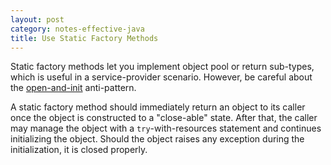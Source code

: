```yaml
---
layout: post
category: notes-effective-java
title: Use Static Factory Methods
---
```


Static factory methods let you implement object pool
or return sub-types,
which is useful in a service-provider scenario.
However, be careful about the
[open-and-init](/2014-04-14/open-and-init-anti-pattern/)
anti-pattern.

A static factory method should immediately return an object to its caller
once the object is constructed to a "close-able" state.
After that,
the caller may manage the object with a `try`-with-resources statement
and continues initializing the object.
Should the object raises any exception during the initialization,
it is closed properly.
